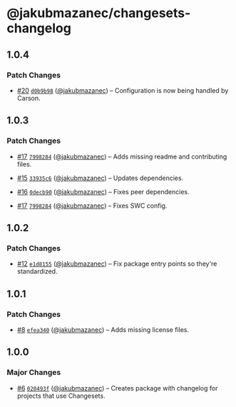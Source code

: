# @jakubmazanec/changesets-changelog

## 1.0.4

### Patch Changes

- [#20](https://github.com/jakubmazanec/js-tools/pull/20)
  [`d0b9b98`](https://github.com/jakubmazanec/js-tools/commit/d0b9b9880a28e795afce26e68597e5b3d5caafd6)
  ([@jakubmazanec](https://github.com/jakubmazanec)) – Configuration is now being handled by Carson.

## 1.0.3

### Patch Changes

- [#17](https://github.com/jakubmazanec/js-tools/pull/17)
  [`7998284`](https://github.com/jakubmazanec/js-tools/commit/7998284e8f736dec85db028cf1a130c244e315b5)
  ([@jakubmazanec](https://github.com/jakubmazanec)) – Adds missing readme and contributing files.

- [#15](https://github.com/jakubmazanec/js-tools/pull/15)
  [`33935c6`](https://github.com/jakubmazanec/js-tools/commit/33935c689d4d98bc6a8e633a94457b56bcaa356a)
  ([@jakubmazanec](https://github.com/jakubmazanec)) – Updates dependencies.

- [#16](https://github.com/jakubmazanec/js-tools/pull/16)
  [`0decb90`](https://github.com/jakubmazanec/js-tools/commit/0decb90bd81fe38cba718c3b1063c2610044fcd2)
  ([@jakubmazanec](https://github.com/jakubmazanec)) – Fixes peer dependencies.

- [#17](https://github.com/jakubmazanec/js-tools/pull/17)
  [`7998284`](https://github.com/jakubmazanec/js-tools/commit/7998284e8f736dec85db028cf1a130c244e315b5)
  ([@jakubmazanec](https://github.com/jakubmazanec)) – Fixes SWC config.

## 1.0.2

### Patch Changes

- [#12](https://github.com/jakubmazanec/js-tools/pull/12)
  [`e1d8155`](https://github.com/jakubmazanec/js-tools/commit/e1d8155b5c8bb992ec2cb63aa2aa6f7217d82c5f)
  ([@jakubmazanec](https://github.com/jakubmazanec)) – Fix package entry points so they're
  standardized.

## 1.0.1

### Patch Changes

- [#8](https://github.com/jakubmazanec/js-tools/pull/8)
  [`efea340`](https://github.com/jakubmazanec/js-tools/commit/efea340387a59334a82c6a663984dfd9514e1008)
  ([@jakubmazanec](https://github.com/jakubmazanec)) – Adds missing license files.

## 1.0.0

### Major Changes

- [#6](https://github.com/jakubmazanec/js-tools/pull/6)
  [`020493f`](https://github.com/jakubmazanec/js-tools/commit/020493f8943465fe19ed87d73229e0329bfe57d0)
  ([@jakubmazanec](https://github.com/jakubmazanec)) – Creates package with changelog for projects
  that use Changesets.
